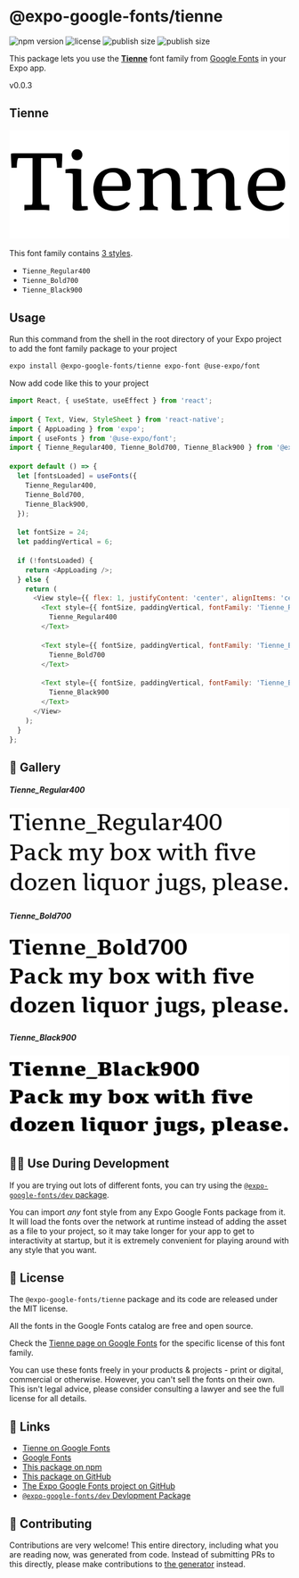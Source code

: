 # @expo-google-fonts/tienne

![npm version](https://flat.badgen.net/npm/v/@expo-google-fonts/tienne)
![license](https://flat.badgen.net/github/license/expo/google-fonts)
![publish size](https://flat.badgen.net/packagephobia/install/@expo-google-fonts/tienne)
![publish size](https://flat.badgen.net/packagephobia/publish/@expo-google-fonts/tienne)

This package lets you use the [**Tienne**](https://fonts.google.com/specimen/Tienne) font family from [Google Fonts](https://fonts.google.com/) in your Expo app.

v0.0.3

## Tienne

![Tienne](./font-family.png)

This font family contains [3 styles](#-gallery).

- `Tienne_Regular400`
- `Tienne_Bold700`
- `Tienne_Black900`

## Usage

Run this command from the shell in the root directory of your Expo project to add the font family package to your project
```sh
expo install @expo-google-fonts/tienne expo-font @use-expo/font
```

Now add code like this to your project
```js
import React, { useState, useEffect } from 'react';

import { Text, View, StyleSheet } from 'react-native';
import { AppLoading } from 'expo';
import { useFonts } from '@use-expo/font';
import { Tienne_Regular400, Tienne_Bold700, Tienne_Black900 } from '@expo-google-fonts/tienne';

export default () => {
  let [fontsLoaded] = useFonts({
    Tienne_Regular400,
    Tienne_Bold700,
    Tienne_Black900,
  });

  let fontSize = 24;
  let paddingVertical = 6;

  if (!fontsLoaded) {
    return <AppLoading />;
  } else {
    return (
      <View style={{ flex: 1, justifyContent: 'center', alignItems: 'center' }}>
        <Text style={{ fontSize, paddingVertical, fontFamily: 'Tienne_Regular400' }}>
          Tienne_Regular400
        </Text>

        <Text style={{ fontSize, paddingVertical, fontFamily: 'Tienne_Bold700' }}>
          Tienne_Bold700
        </Text>

        <Text style={{ fontSize, paddingVertical, fontFamily: 'Tienne_Black900' }}>
          Tienne_Black900
        </Text>
      </View>
    );
  }
};

```

## 🔡 Gallery

##### Tienne_Regular400
![Tienne_Regular400](./e11280c2a4284740a646bbace5bf0a018fa38ead3ba5b33b7d6a55a646342b17.ttf.png)

##### Tienne_Bold700
![Tienne_Bold700](./62ae315531bcb85150dfefb27cbccbb30f331e0c091470a03aca49e6b1842e5f.ttf.png)

##### Tienne_Black900
![Tienne_Black900](./7882a99c925a597867e27f064c12db77d2185f452bd9b0bc83862549c886331c.ttf.png)


## 👩‍💻 Use During Development

If you are trying out lots of different fonts, you can try using the [`@expo-google-fonts/dev` package](https://github.com/expo/google-fonts/tree/master/font-packages/dev#readme).

You can import *any* font style from any Expo Google Fonts package from it. It will load the fonts
over the network at runtime instead of adding the asset as a file to your project, so it may take longer
for your app to get to interactivity at startup, but it is extremely convenient
for playing around with any style that you want.

## 📖 License

The `@expo-google-fonts/tienne` package and its code are released under the MIT license.

All the fonts in the Google Fonts catalog are free and open source.

Check the [Tienne page on Google Fonts](https://fonts.google.com/specimen/Tienne) for the specific license of this font family.

You can use these fonts freely in your products & projects - print or digital, commercial or otherwise. However, you can't sell the fonts on their own. This isn't legal advice, please consider consulting a lawyer and see the full license for all details.

## 🔗 Links

- [Tienne on Google Fonts](https://fonts.google.com/specimen/Tienne)
- [Google Fonts](https://fonts.google.com/)
- [This package on npm](https://www.npmjs.com/package/@expo-google-fonts/tienne)
- [This package on GitHub](https://github.com/expo/google-fonts/tree/master/font-packages/tienne)
- [The Expo Google Fonts project on GitHub](https://github.com/expo/google-fonts)
- [`@expo-google-fonts/dev` Devlopment Package](https://github.com/expo/google-fonts/tree/master/font-packages/dev)


## 🤝 Contributing

Contributions are very welcome! This entire directory, including what you are reading now, was generated from code. Instead of submitting PRs to this directly, please make contributions to [the generator](https://github.com/expo/google-fonts/tree/master/packages/generator) instead.
